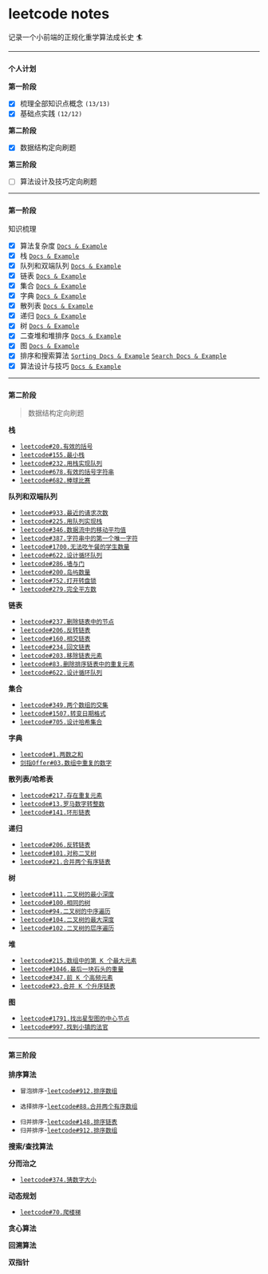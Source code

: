 # leetcode notes

记录一个小前端的正规化重学算法成长史 🏄

---

### `个人计划`

**第一阶段**

- [x] 梳理全部知识点概念 `(13/13)`
- [x] 基础点实践 `(12/12)`

**第二阶段**

- [x] 数据结构定向刷题

**第三阶段**

- [ ] 算法设计及技巧定向刷题

---

### `第一阶段`

知识梳理

- [x] 算法复杂度 [`Docs & Example`](./first-stage/complexity/README.md)
- [x] 栈 [`Docs & Example`](./first-stage/stack/README.md)
- [x] 队列和双端队列 [`Docs & Example`](./first-stage/queue/README.md)
- [x] 链表 [`Docs & Example`](./first-stage/linked-list/README.md)
- [x] 集合 [`Docs & Example`](./first-stage/set/README.md)
- [x] 字典 [`Docs & Example`](./first-stage/dictionary/README.md)
- [x] 散列表 [`Docs & Example`](./first-stage/hash-table/README.md)
- [x] 递归 [`Docs & Example`](./first-stage/recursive/README.md)
- [x] 树 [`Docs & Example`](./first-stage/tree/README.md)
- [x] 二查堆和堆排序 [`Docs & Example`](./first-stage/heap/README.md)
- [x] 图 [`Docs & Example`](./first-stage/graph/README.md)
- [x] 排序和搜索算法 [`Sorting Docs & Example`](./first-stage/sorting-search-algorithm/sorting/README.md) [`Search Docs & Example`](./first-stage/sorting-search-algorithm/search/README.md)
- [x] 算法设计与技巧 [`Docs & Example`](./first-stage/algorithm-design/README.md)

---

### `第二阶段`

> 数据结构定向刷题

**栈**

- [`leetcode#20.有效的括号`](./second-stage/stack/leetcode20.md)
- [`leetcode#155.最小栈`](./second-stage/stack/leetcode155.md)
- [`leetcode#232.用栈实现队列`](./second-stage/stack/leetcode232.md)
- [`leetcode#678.有效的括号字符串`](./second-stage/stack/leetcode678.md)
- [`leetcode#682.棒球比赛`](./second-stage/stack/leetcode682.md)

**队列和双端队列**

- [`leetcode#933.最近的请求次数`](./second-stage/queue/leetcode933.md)
- [`leetcode#225.用队列实现栈`](./second-stage/queue/leetcode225.md)
- [`leetcode#346.数据流中的移动平均值`](./second-stage/queue/leetcode346.md)
- [`leetcode#387.字符串中的第一个唯一字符`](./second-stage/queue/leetcode387.md)
- [`leetcode#1700.无法吃午餐的学生数量`](./second-stage/queue/leetcode1700.md)
- [`leetcode#622.设计循环队列`](./second-stage/queue/leetcode622.md)
- [`leetcode#286.墙与门`](./second-stage/queue/leetcode286.md)
- [`leetcode#200.岛屿数量`](./second-stage/queue/leetcode200.md)
- [`leetcode#752.打开转盘锁`](./second-stage/queue/leetcode752.md)
- [`leetcode#279.完全平方数`](./second-stage/queue/leetcode279.md)

**链表**

- [`leetcode#237.删除链表中的节点`](./second-stage/linked-list/leetcode237.md)
- [`leetcode#206.反转链表`](./second-stage/linked-list/leetcode206.md)
- [`leetcode#160.相交链表`](./second-stage/linked-list/leetcode160.md)
- [`leetcode#234.回文链表`](./second-stage/linked-list/leetcode234.md)
- [`leetcode#203.移除链表元素`](./second-stage/linked-list/leetcode203.md)
- [`leetcode#83.删除排序链表中的重复元素`](./second-stage/linked-list/leetcode83.md)
- [`leetcode#622.设计循环队列`](./second-stage/linked-list/leetcode622.md)

**集合**

- [`leetcode#349.两个数组的交集`](./second-stage/set/leetcode349.md)
- [`leetcode#1507.转变日期格式`](./second-stage/set/leetcode1507.md)
- [`leetcode#705.设计哈希集合`](./second-stage/set/leetcode705.md)

**字典**

- [`leetcode#1.两数之和`](./second-stage/dictionary/leetcode1.md)
- [`剑指Offer#03.数组中重复的数字`](./second-stage/dictionary/剑指Offer03.md)

**散列表/哈希表**

- [`leetcode#217.存在重复元素`](./second-stage/hash-table/leetcode217.md)
- [`leetcode#13.罗马数字转整数`](./second-stage/hash-table/leetcode13.md)
- [`leetcode#141.环形链表`](./second-stage/hash-table/leetcode141.md)

**递归**

- [`leetcode#206.反转链表`](./second-stage/recursive/leetcode206.md)
- [`leetcode#101.对称二叉树`](./second-stage/recursive/leetcode101.md)
- [`leetcode#21.合并两个有序链表`](./second-stage/recursive/leetcode21.md)

**树**

- [`leetcode#111.二叉树的最小深度`](./second-stage/tree/leetcode111.md)
- [`leetcode#100.相同的树`](./second-stage/tree/leetcode100.md)
- [`leetcode#94.二叉树的中序遍历`](./second-stage/tree/leetcode94.md)
- [`leetcode#104.二叉树的最大深度`](./second-stage/tree/leetcode104.md)
- [`leetcode#102.二叉树的层序遍历`](./second-stage/tree/leetcode102.md)

**堆**

- [`leetcode#215.数组中的第 K 个最大元素`](./second-stage/heap/leetcode215.md)
- [`leetcode#1046.最后一块石头的重量`](./second-stage/heap/leetcode1046.md)
- [`leetcode#347.前 K 个高频元素`](./second-stage/heap/leetcode347.md)
- [`leetcode#23.合并 K 个升序链表`](./second-stage/heap/leetcode23.md)

**图**

- [`leetcode#1791.找出星型图的中心节点`](./second-stage/graph/leetcode1791.md)
- [`leetcode#997.找到小镇的法官`](./second-stage/graph/leetcode997.md)

---

### `第三阶段`

####

**排序算法**

<!-- **冒泡排序** -->

- `冒泡排序`-[`leetcode#912.排序数组`](./second-stage/sorting-search-algorithm/sorting/bubble-sort/leetcode912.md)

<!-- **选择排序** -->

- `选择排序`-[`leetcode#88.合并两个有序数组`](./second-stage/sorting-search-algorithm/sorting/selection-sort/leetcode88.md)

<!-- **归并排序** -->

- `归并排序`-[`leetcode#148.排序链表`](./second-stage/sorting-search-algorithm/sorting/merge-sort/leetcode148.md)
- `归并排序`-[`leetcode#912.排序数组`](./second-stage/sorting-search-algorithm/sorting/merge-sort/leetcode912.md)

<!-- **快速排序** -->
<!-- **计数排序** -->
<!-- **桶排序** -->
<!-- **基数排序** -->
<!-- **桶排序** -->

**搜索/查找算法**

<!-- **顺序搜索** -->
<!-- **二分查找** -->
<!-- **内插搜索** -->

**分而治之**

- [`leetcode#374.猜数字大小`](./second-stage/algorithm-design/devide-and-conquer/leetcode374.md)

**动态规划**

- [`leetcode#70.爬楼梯`](./second-stage/algorithm-design/dynamic-programming/leetcode70.md)

**贪心算法**

**回溯算法**

**双指针**
